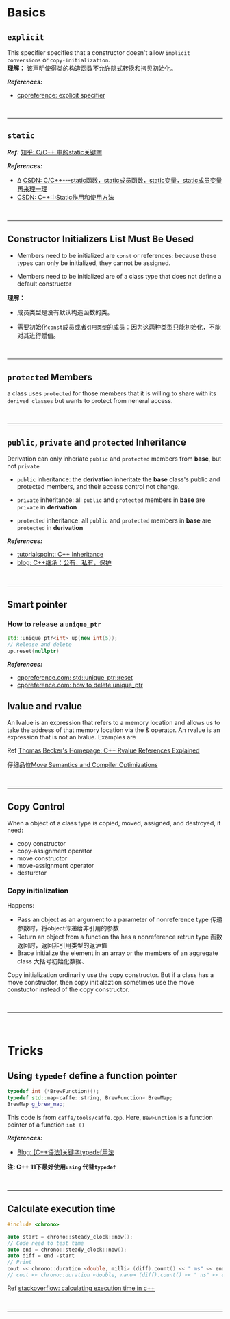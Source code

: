 # Basics

## `explicit`

This specifier specifies that a constructor doesn't allow `implicit conversions` or `copy-initialization`.<br>
**理解：** 该声明使得类的构造函数不允许隐式转换和拷贝初始化。

***References:***
- [cppreference: explicit specifier](http://en.cppreference.com/w/cpp/language/explicit)

<!--  -->
<br>

***
<!--  -->

## `static`

***Ref:*** [知乎: C/C++ 中的static关键字](https://zhuanlan.zhihu.com/p/37439983)

***References:***

- &Delta; [CSDN: C/C++---static函数，static成员函数，static变量，static成员变量 再来理一理](https://blog.csdn.net/FreeApe/article/details/50979425)
- [CSDN: C++中Static作用和使用方法](https://blog.csdn.net/artechtor/article/details/2312766)

<!--  -->
<br>

***
<!--  -->

## Constructor Initializers List Must Be Uesed

- Members need to be initialized are `const` or references: because these types can only be initialized, they cannot be assigned.

- Members need to be initialized are of a class type that does not define a default constructor<br>

**理解：**

- 成员类型是没有默认构造函数的类。

- 需要初始化`const`成员或者`引用类型`的成员：因为这两种类型只能初始化，不能对其进行赋值。

<!--  -->
<br>

***
<!--  -->

## `protected` Members

a class uses `protected` for those members that it is willing to share with its `derived classes` but wants to protect from neneral access.

<!--  -->
<br>

***
<!--  -->

## `public`, `private` and `protected` Inheritance

Derivation can only inheriate `public` and `protected` members from **base**, but not `private`

- `public` inheritance: the **derivation** inheritate the **base** class's public and protected members, and their access control not change.

- `private` inheritance: all `public` and `protected` members in **base** are `private` in **derivation**

- `protected` inheritance: all `public` and `protected` members in **base** are `protected` in **derivation**

***References:***

- [tutorialspoint: C++ Inheritance](https://www.tutorialspoint.com/cplusplus/cpp_inheritance.htm)
- [blog: C++继承：公有，私有，保护](http://www.cnblogs.com/qlwy/archive/2011/08/25/2153584.html)

<!--  -->
<br>

***
<!--  -->

## Smart pointer

### How to release a `unique_ptr`

```c++
std::unique_ptr<int> up(new int(5));
// Release and delete
up.reset(nullptr)
```

***References:***

- [cppreference.com: std::unique_ptr::reset](https://en.cppreference.com/w/cpp/memory/unique_ptr/reset)
- [cppreference.com: how to delete unique_ptr](http://www.cplusplus.com/forum/general/119828/)

## lvalue and rvalue

An lvalue is an expression that refers to a memory location and allows us to take the address of that memory location via the & operator. An rvalue is an expression that is not an lvalue. Examples are

Ref [Thomas Becker's Homepage: C++ Rvalue References Explained](http://thbecker.net/articles/rvalue_references/section_01.html)

仔细品位[Move Semantics and Compiler Optimizations](http://thbecker.net/articles/rvalue_references/section_06.html)

<!--  -->
<br>

***
<!--  -->

## Copy Control

When a object of a class type is copied, moved, assigned, and destroyed, it need:

- copy constructor
- copy-assignment operator
- move constructor
- move-assignment operator
- desturctor

### Copy initialization

Happens:

- Pass an object as an argument to a parameter of nonreference type
    传递参数时，将object传递给非引用的参数
- Return an object from a function tha has a nonreference retrun type
    函数返回时，返回非引用类型的返沪值
- Brace initialize the element in an array or the members of an aggregate class
    大括号初始化数据、

Copy initialization ordinarily use the copy constructor. But if a class has a move constructor, then copy initialaztion sometimes use the move constuctor instead of the copy constructor.


<!--  -->
<br>

***

<br>
<!--  -->

# Tricks

## Using `typedef` define a function pointer

```c++
typedef int (*BrewFunction)();
typedef std::map<caffe::string, BrewFunction> BrewMap;
BrewMap g_brew_map;
```

This code is from `caffe/tools/caffe.cpp`. Here, `BewFunction` is a function pointer of a function `int ()`

***References:***

- [Blog: [C++语法]关键字typedef用法](http://www.cnblogs.com/SweetDream/archive/2006/05/10/395921.html)

**注: C++ 11下最好使用`using` 代替`typedef`**

<!--  -->
<br>

***
<!--  -->

## Calculate execution time

```c++
#include <chrono>

auto start = chrono::steady_clock::now();
// Code need to test time
auto end = chrono::steady_clock::now();
auto diff = end -start
// Print
cout << chrono::duration <double, milli> (diff).count() << " ms" << endl;
// cout << chrono::duration <double, nano> (diff).count() << " ns" << endl;
```

Ref [stackoverflow: calculating execution time in c++](https://stackoverflow.com/a/47888078/4636081)

<!--  -->
<br>

***
<!--  -->